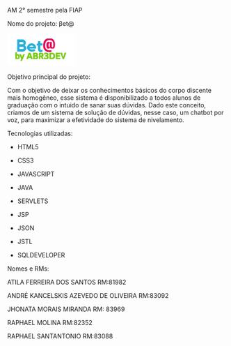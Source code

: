 AM 2° semestre pela FIAP

Nome do projeto:
βet@

![BetaLogo](https://raw.githubusercontent.com/raphaelcamar/Chatbot-Voice---IBM-watson/master/abr3devam/WebContent/img/imgLogo.png)

Objetivo principal do projeto:

Com o objetivo de deixar os conhecimentos básicos do corpo discente mais homogêneo, esse 
sistema é disponibilizado a todos alunos de graduação com o intuido de sanar suas dúvidas. 
Dado este conceito, criamos de um sistema de solução de dúvidas, nesse caso, um chatbot por voz, para 
maximizar a efetividade do sistema de nivelamento.

Tecnologias utilizadas:

- HTML5

- CSS3

- JAVASCRIPT

- JAVA

- SERVLETS

- JSP

- JSON

- JSTL

- SQLDEVELOPER



Nomes e RMs:

ATILA FERREIRA DOS SANTOS RM:81982

ANDRÉ KANCELSKIS AZEVEDO DE OLIVEIRA RM:83092

JHONATA MORAIS MIRANDA RM: 83969

RAPHAEL MOLINA RM:82352

RAPHAEL SANTANTONIO RM:83088
